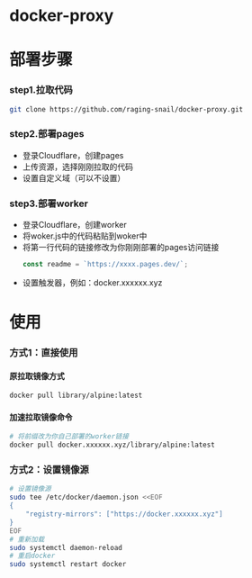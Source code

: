 # docker-proxy

# 部署步骤

### step1.拉取代码
``` bash
git clone https://github.com/raging-snail/docker-proxy.git
```

### step2.部署pages
+ 登录Cloudflare，创建pages
+ 上传资源，选择刚刚拉取的代码
+ 设置自定义域（可以不设置）

### step3.部署worker
+ 登录Cloudflare，创建worker
+ 将woker.js中的代码粘贴到woker中
+ 将第一行代码的链接修改为你刚刚部署的pages访问链接
  ``` js
  const readme = `https://xxxx.pages.dev/`;
  ```
+ 设置触发器，例如：docker.xxxxxx.xyz

# 使用

### 方式1：直接使用

#### 原拉取镜像方式
``` bash
docker pull library/alpine:latest
```
#### 加速拉取镜像命令
``` bash
# 将前缀改为你自己部署的worker链接
docker pull docker.xxxxxx.xyz/library/alpine:latest
```

### 方式2：设置镜像源
``` bash
# 设置镜像源
sudo tee /etc/docker/daemon.json <<EOF
{
    "registry-mirrors": ["https://docker.xxxxxx.xyz"]
}
EOF
# 重新加载
sudo systemctl daemon-reload
# 重启docker
sudo systemctl restart docker
```
